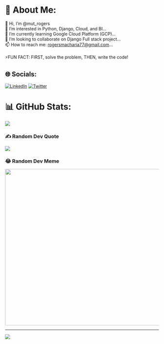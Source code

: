 # 💫 About Me:
👋 Hi, I’m @mut_rogers<br>👀 I’m interested in Python, Django, Cloud, and BI...<br>🌱 I’m currently learning Google Cloud Platform (GCP)...<br>💞️ I’m looking to collaborate on Django Full stack project...<br>📫 How to reach me: rogersmacharia77@gmail.com...<br><br>⚡FUN FACT: FIRST, solve the problem, THEN, write the code!


## 🌐 Socials:
[![LinkedIn](https://img.shields.io/badge/LinkedIn-%230077B5.svg?logo=linkedin&logoColor=white)](https://linkedin.com/in/muthoni-rogers) [![Twitter](https://img.shields.io/badge/Twitter-%231DA1F2.svg?logo=Twitter&logoColor=white)](https://twitter.com/mut_rogers) 

# 📊 GitHub Stats:
![](https://github-readme-stats.vercel.app/api?username=mut-rogers&theme=dark&hide_border=false&include_all_commits=true&count_private=true)<br/>

### ✍️ Random Dev Quote
![](https://quotes-github-readme.vercel.app/api?type=horizontal&theme=radical)

### 😂 Random Dev Meme
<img src="https://random-memer.herokuapp.com/" width="512px"/>

---
[![](https://visitcount.itsvg.in/api?id=mut-rogers&icon=0&color=0)](https://visitcount.itsvg.in)
